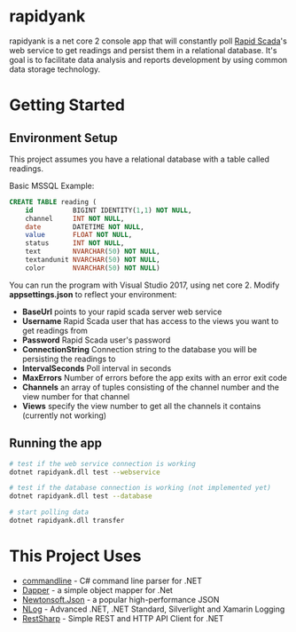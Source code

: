 # rapidyank
rapidyank is a net core 2 console app that will constantly poll [Rapid Scada](https://github.com/RapidScada)'s web service to get readings and persist them in a relational database. It's goal is to facilitate data analysis and reports development by using common data storage technology.

# Getting Started

## Environment Setup
This project assumes you have a relational database with a table called readings.

Basic MSSQL Example:
```sql
CREATE TABLE reading (
	id          BIGINT IDENTITY(1,1) NOT NULL,
	channel     INT NOT NULL,
	date        DATETIME NOT NULL,
	value       FLOAT NOT NULL,
	status      INT NOT NULL,
	text        NVARCHAR(50) NOT NULL,
	textandunit NVARCHAR(50) NOT NULL,
	color       NVARCHAR(50) NOT NULL)
```

You can run the program with Visual Studio 2017, using net core 2. Modify **appsettings.json** to reflect your environment:
* **BaseUrl** points to your rapid scada server web service
* **Username** Rapid Scada user that has access to the views you want to get readings from
* **Password** Rapid Scada user's password
* **ConnectionString** Connection string to the database you will be persisting the readings to
* **IntervalSeconds** Poll interval in seconds
* **MaxErrors** Number of errors before the app exits with an error exit code
* **Channels** an array of tuples consisting of the channel number and the view number for that channel
* **Views** specify the view number to get all the channels it contains (currently not working)

## Running the app

```bash
# test if the web service connection is working
dotnet rapidyank.dll test --webservice
```

```bash
# test if the database connection is working (not implemented yet)
dotnet rapidyank.dll test --database
```

```bash
# start polling data
dotnet rapidyank.dll transfer
```

# This Project Uses

* [commandline](https://github.com/commandlineparser/commandline) - C# command line parser for .NET
* [Dapper](https://github.com/StackExchange/Dapper) - a simple object mapper for .Net
* [Newtonsoft.Json](https://github.com/JamesNK/Newtonsoft.Json) - a popular high-performance JSON
* [NLog](https://github.com/NLog/NLog) - Advanced .NET, .NET Standard, Silverlight and Xamarin Logging
* [RestSharp](https://github.com/restsharp/RestSharp) - Simple REST and HTTP API Client for .NET
